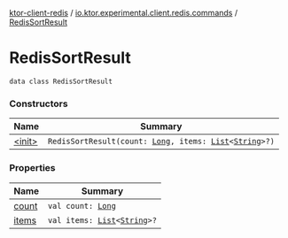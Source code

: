 [ktor-client-redis](../../index.md) / [io.ktor.experimental.client.redis.commands](../index.md) / [RedisSortResult](./index.md)

# RedisSortResult

`data class RedisSortResult`

### Constructors

| Name | Summary |
|---|---|
| [&lt;init&gt;](-init-.md) | `RedisSortResult(count: `[`Long`](https://kotlinlang.org/api/latest/jvm/stdlib/kotlin/-long/index.html)`, items: `[`List`](https://kotlinlang.org/api/latest/jvm/stdlib/kotlin.collections/-list/index.html)`<`[`String`](https://kotlinlang.org/api/latest/jvm/stdlib/kotlin/-string/index.html)`>?)` |

### Properties

| Name | Summary |
|---|---|
| [count](count.md) | `val count: `[`Long`](https://kotlinlang.org/api/latest/jvm/stdlib/kotlin/-long/index.html) |
| [items](items.md) | `val items: `[`List`](https://kotlinlang.org/api/latest/jvm/stdlib/kotlin.collections/-list/index.html)`<`[`String`](https://kotlinlang.org/api/latest/jvm/stdlib/kotlin/-string/index.html)`>?` |
